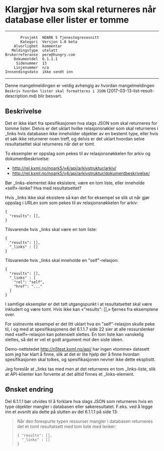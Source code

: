 Klargjør hva som skal returneres når database eller lister er tomme
===================================================================

 ------------------  ---------------------------------
           Prosjekt  NOARK 5 Tjenestegresesnitt
           Kategori  Versjon 1.0 beta
        Alvorlighet  kommentar
       Meldingstype  utelatt
    Brukerreferanse  pere@hungry.com
        Dokumentdel  6.1.1.1
         Sidenummer  13
        Linjenummer  n/a
    Innsendingsdato  ikke sendt inn
 ------------------  ---------------------------------

Denne mangelmeldingen er veldig avhengig av hvordan mangelmeldingen
`Beskriv hvordan lister skal formatteres i JSON`
(2017-03-13-list-result-description.md) blir besvart.

Beskrivelse
-----------

Det er ikke klart fra spesifikasjonen hva slags JSON som skal
returneres for tomme lister.  Delvis er det uklart hvilke
relasjonsnøkler som skal returneres i \_links hvis databasen ikke
inneholder objekter av en bestemt type, eller hvis et søk ikke
returnerer noen treff, og delvis er det uklart hvordan selve
resultatsettet skal returneres når det er tomt.

To eksempler er oppslag som pekes til av relasjonsnøkkelen for arkiv
og dokumentbeskrivelse:

* http://rel.kxml.no/noark5/v4/api/arkivstruktur/arkiv/
* http://rel.kxml.no/noark5/v4/api/arkivstruktur/dokumentbeskrivelse/

Bør \_links-elementet ikke eksistere, være en tom liste, eller
inneholde «self»-lenke?  Hva med resultatsettet?

Hvis \_links ikke skal eksistere så kan det for eksempel se slik ut
når gjør oppslag i URLen som som pekes til av relasjonsnøkkelen for
arkiv:

```
{
  "results": [],
}
```

Tilsvarende hvis \_links skal være en tom liste:

```
{
  "results": [],
  "_links" : []
}
```

Tilsvarende hvis \_links skal inneholde en "self"-relasjon:

```
{
  "results": [],
  "_links" : [
    "rel": "self",
    "href": "..."
  ]
}
```

I samtlige eksempler er det tatt utgangspunkt i at resultatsettet skal
være inkludert og være tomt.  Hvis ikke kan «"results": [],» fjernes
fra eksemplene over.

For sistnevnte eksempel er det litt uklart hva en "self"-relasjon
skulle peke til, i og med at spesifikasjonens del 6.1.1.7 side 22 sier
at alle ressurslenker med «self»-relasjon kan potensielt slettes.  En
tom liste kan vanskelig slettes, så det er vel et godt argument mot
den siste ideen.

Demo-nettstedet http://n5test.kxml.no/api/ har ingen «tomme» datasett
som jeg har klart å finne, slik at det er lite hjelp der å finne
hvordan spesifikasjonen skal tolkes, og spesifikasjonen nevner ikke
dette eksplisitt.

Jeg foreslår at \_links tas med men at det returneres en tom
\_links-liste, slik at API-klienter kan forvente at det alltid finnes
et \_links-element.

Ønsket endring
--------------

Del 6.1.1.1 bør utvides til å forklare hva slags JSON som returneres
hvis en type objekter mangler i databasen eller søkeresultatet.
F.eks. ved å legge inn et avsnitt ala dette på slutten av del 6.1.1.1
på side 13:

> Når den forespurte typen ressurser mangler i databasen returneres
> det et tomt resultatsett med tom liste med lenker:
>
> ```
> { "results": [],
>   "_links" : []
> }
> ```
